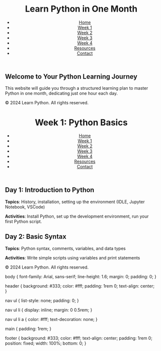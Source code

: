 <!DOCTYPE html>
<html lang="en">
<head>
    <meta charset="UTF-8">
    <meta name="viewport" content="width=device-width, initial-scale=1.0">
    <title>Learn Python in One Month</title>
    <link rel="stylesheet" href="styles.css">
</head>
<body>
    <header>
        <h1>Learn Python in One Month</h1>
        <nav>
            <ul>
                <li><a href="index.html">Home</a></li>
                <li><a href="week1.html">Week 1</a></li>
                <li><a href="week2.html">Week 2</a></li>
                <li><a href="week3.html">Week 3</a></li>
                <li><a href="week4.html">Week 4</a></li>
                <li><a href="resources.html">Resources</a></li>
                <li><a href="contact.html">Contact</a></li>
            </ul>
        </nav>
    </header>
    <main>
        <section>
            <h2>Welcome to Your Python Learning Journey</h2>
            <p>This website will guide you through a structured learning plan to master Python in one month, dedicating just one hour each day.</p>
        </section>
    </main>
    <footer>
        <p>&copy; 2024 Learn Python. All rights reserved.</p>
    </footer>
</body>
</html>
 <!DOCTYPE html>
<html lang="en">
<head>
    <meta charset="UTF-8">
    <meta name="viewport" content="width=device-width, initial-scale=1.0">
    <title>Week 1 - Learn Python in One Month</title>
    <link rel="stylesheet" href="styles.css">
</head>
<body>
    <header>
        <h1>Week 1: Python Basics</h1>
        <nav>
            <ul>
                <li><a href="index.html">Home</a></li>
                <li><a href="week1.html">Week 1</a></li>
                <li><a href="week2.html">Week 2</a></li>
                <li><a href="week3.html">Week 3</a></li>
                <li><a href="week4.html">Week 4</a></li>
                <li><a href="resources.html">Resources</a></li>
                <li><a href="contact.html">Contact</a></li>
            </ul>
        </nav>
    </header>
    <main>
        <section>
            <h2>Day 1: Introduction to Python</h2>
            <p><strong>Topics</strong>: History, installation, setting up the environment (IDLE, Jupyter Notebook, VSCode)</p>
            <p><strong>Activities</strong>: Install Python, set up the development environment, run your first Python script.</p>
        </section>
        <section>
            <h2>Day 2: Basic Syntax</h2>
            <p><strong>Topics</strong>: Python syntax, comments, variables, and data types</p>
            <p><strong>Activities</strong>: Write simple scripts using variables and print statements</p>
        </section>
        <!-- Add more days similarly -->
    </main>
    <footer>
        <p>&copy; 2024 Learn Python. All rights reserved.</p>
    </footer>
</body>
</html>
body {
    font-family: Arial, sans-serif;
    line-height: 1.6;
    margin: 0;
    padding: 0;
}

header {
    background: #333;
    color: #fff;
    padding: 1rem 0;
    text-align: center;
}

nav ul {
    list-style: none;
    padding: 0;
}

nav ul li {
    display: inline;
    margin: 0 0.5rem;
}

nav ul li a {
    color: #fff;
    text-decoration: none;
}

main {
    padding: 1rem;
}

footer {
    background: #333;
    color: #fff;
    text-align: center;
    padding: 1rem 0;
    position: fixed;
    width: 100%;
    bottom: 0;
}

